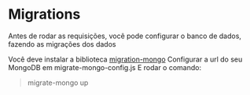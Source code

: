 # Migrations

Antes de rodar as requisições, você pode configurar o banco de dados, fazendo as migrações dos dados

Você deve instalar a biblioteca [migration-mongo](https://www.npmjs.com/package/migrate-mongo)
Configurar a url do seu MongoDB em migrate-mongo-config.js
E rodar o comando:

> migrate-mongo up

